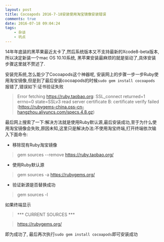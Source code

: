 ```yaml
---
layout: post
title: Cocoapods 2016-7-18安装使用淘宝镜像安装错误
comments: true
date: 2016-07-18 09:04:24
tags:
    - 杂谈
    - 坑点
---
```


14年年底装的黑苹果最近太卡了,然后系统版本又不支持最新的Xcode8-beta版本,所以决定新装一个mac OS 10.10系统, 黑苹果安装最麻烦的就是驱动了,具体安装步骤这里就不赘述了.
<!--more-->
安装完系统,怎么能少了Cocoapods这个神器呢, 安装网上的步骤一步一步Ruby使用淘宝镜像,但是到了最后安装cocoapods的时候`sudo gem install cocoapods`
报错了,错误如下:证书验证失败

>Error fetching https://ruby.taobao.org:
>SSL_connect returned=1 errno=0 state=SSLv3 read server certificate B: certificate verify failed (https://rubygems-china.oss-cn-hangzhou.aliyuncs.com/specs.4.8.gz)

最后网上搜索了一下:解决方法就是使用Ruby默认源,最后安装成功,至于为什么使用淘宝镜像会失败,原因未知,这里只是解决办法:不使用淘宝终端,打开终端依次输入下面命令:
* 移除现有Ruby淘宝镜像

>gem sources --remove https://ruby.taobao.org/

* 使用Ruby默认源

>gem sources -a https://rubygems.org/

* 验证新源是否替换成功

>gem sources -l

如果终端显示
>*** CURRENT SOURCES ***

>https://rubygems.org/

即为成功了, 最后再次执行`sudo gem install cocoapods`即可安装成功


